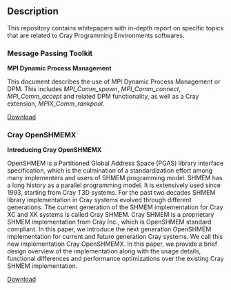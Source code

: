 ## Description
This repository contains whitepapers with in-depth report on specific topics
that are related to Cray Programming Environments softwares.

### Message Passing Toolkit

**MPI Dynamic Process Management**

This document describes the use of MPI Dynamic Process Management or DPM. This includes _MPI\_Comm\_spawn_, _MPI\_Comm\_connect_, _MPI\_Comm\_accept_ and related DPM functionality, as well as a Cray extension, _MPIX\_Comm\_rankpool_.

[Download](https://github.com/PE-Cray/whitepapers/raw/master/mpt/mpi-spawn.doc)

### Cray OpenSHMEMX

**Introducing Cray OpenSHMEMX**

OpenSHMEM is a Partitioned Global Address Space (PGAS) library interface
specification, which is the culmination of a standardization effort among many
implementers and users of SHMEM programming model. SHMEM has a long history as
a parallel programming model. It is extensively used since 1993, starting from
Cray T3D systems. For the past two decades SHMEM library implementation in Cray
systems evolved through different generations. The current generation of the
SHMEM implementation for Cray XC and XK systems is called Cray SHMEM. Cray SHMEM
is a proprietary SHMEM implementation from Cray Inc., which is OpenSHMEM
standard compliant. In this paper, we introduce the next generation OpenSHMEM
implementation for current and future generation Cray systems. We call this new
implementation Cray OpenSHMEMX. In this paper, we provide a brief design
overview of the implementation along with the usage details, functional
differences and performance optimizations over the existing Cray SHMEM
implementation.

[Download](https://github.com/PE-Cray/whitepapers/raw/master/cray-openshmemx/introducing-cray-openshmemx.doc)

